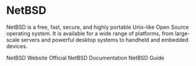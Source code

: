 # NetBSD

NetBSD is a free, fast, secure, and highly portable Unix-like Open Source operating system. It is available for a wide range of platforms, from large-scale servers and powerful desktop systems to handheld and embedded devices.

<BadgeLink badgeText='Official Website' colorScheme='blue' href='https://netbsd.org/'>NetBSD Website</BadgeLink>
<BadgeLink badgeText='Official Documentation' colorScheme='blue' href='https://netbsd.org/docs/'>Official NetBSD Documentation</BadgeLink>
<BadgeLink badgeText='Read' colorScheme='yellow' href='https://netbsd.org/docs/guide/en/index.html'>NetBSD Guide</BadgeLink>
